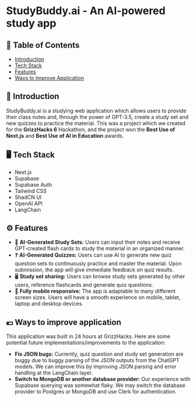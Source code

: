 # StudyBuddy.ai - An AI-powered study app

## 📖 Table of Contents

- [Introduction](#introduction)
- [Tech Stack](#tech-stack)
- [Features](#features)
- [Ways to Improve Application](#ways-to-improve-application)

## 🏦 Introduction 

StudyBuddy.ai is a studying web application which allows users to provide their class notes and, through the power of GPT-3.5, create a study set and new quizzes to practice the material. This was a project which we created for the **GrizzHacks 6** Hackathon, and the project won the **Best Use of Next.js** and **Best Use of AI in Education** awards.

## 🖥️ Tech Stack

- Next.js
- Supabase
- Supabase Auth
- Tailwind CSS
- ShadCN UI
- OpenAI API
- LangChain

## ⚙️ Features

- 📖 **AI-Generated Study Sets:** Users can input their notes and receive GPT-created flash cards to study the material in an organized manner.
- ❓ **AI-Generated Quizzes:** Users can use AI to generate new quiz question sets to continuously practice and master the material. Upon submission, the app will give immediate feedback on quiz results.
- 🖥️ **Study set sharing:** Users can browse study sets generated by other users, reference flashcards and generate quiz questions. 
- 📱 **Fully mobile responsive:** The app is adaptable to many different screen sizes. Users will have a smooth experience on mobile, tablet, laptop and desktop devices.

## 💶 Ways to improve application

This application was built in 24 hours at GrizzHacks. Here are some potential future implementations/improvements to the application:

- **Fix JSON bugs:** Currently, quiz question and study set generation are buggy due to buggy parsing of the JSON outputs from the ChatGPT models. We can improve this by improving JSON parsing and error handling at the LangChain layer.
- **Switch to MongoDB or another database provider:** Our experience with Supabase querying was somewhat flaky. We may switch the database provider to Postgres or MongoDB and use Clerk for authentication.
